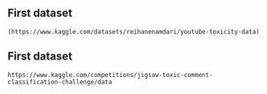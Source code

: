 ## First dataset

    (https://www.kaggle.com/datasets/reihanenamdari/youtube-toxicity-data)

## First dataset

    https://www.kaggle.com/competitions/jigsaw-toxic-comment-classification-challenge/data


